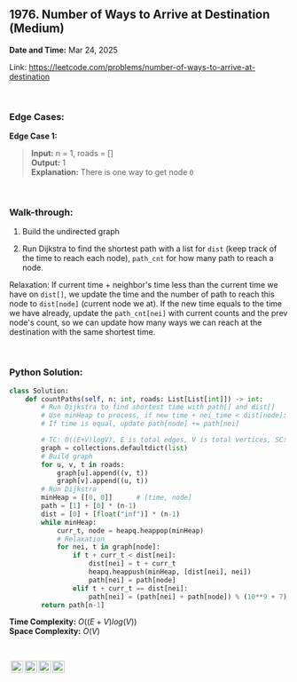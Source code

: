 ## 1976. Number of Ways to Arrive at Destination (Medium)
**Date and Time:** Mar 24, 2025

Link: https://leetcode.com/problems/number-of-ways-to-arrive-at-destination

<br>

### Edge Cases:

**Edge Case 1:**
> **Input:** n = 1, roads = [] <br>
> **Output:** 1 <br>
> **Explanation:** There is one way to get node `0`

<br>

### Walk-through: 
1. Build the undirected graph

2. Run Dijkstra to find the shortest path with a list for `dist` (keep track of the time to reach each node), `path_cnt` for how many path to reach a node. 

Relaxation: If current time + neighbor's time less than the current time we have on `dist[]`, we update the time and the number of path to reach this node to `dist[node]` (current node we at). If the new time equals to the time we have already, update the `path_cnt[nei]` with current counts and the prev node's count, so we can update how many ways we can reach at the destination with the same shortest time.

<br>

### Python Solution:
```python
class Solution:
    def countPaths(self, n: int, roads: List[List[int]]) -> int:
        # Run Dijkstra to find shortest time with path[] and dist[]
        # Use minHeap to process, if new time + nei_time < dist[node]: update time and update to be path[node]
        # If time is equal, update path[node] += path[nei]

        # TC: O((E+V)logV), E is total edges, V is total vertices, SC: O(V)
        graph = collections.defaultdict(list)
        # Build graph
        for u, v, t in roads:
            graph[u].append((v, t))
            graph[v].append((u, t))
        # Run Dijkstra
        minHeap = [[0, 0]]      # [time, node]
        path = [1] + [0] * (n-1)
        dist = [0] + [float("inf")] * (n-1)
        while minHeap:
            curr_t, node = heapq.heappop(minHeap)
            # Relaxation
            for nei, t in graph[node]:
                if t + curr_t < dist[nei]:
                    dist[nei] = t + curr_t
                    heapq.heappush(minHeap, [dist[nei], nei])
                    path[nei] = path[node]
                elif t + curr_t == dist[nei]:
                    path[nei] = (path[nei] + path[node]) % (10**9 + 7)
        return path[n-1]
```
**Time Complexity:** $O((E+V)log(V))$ <br>
**Space Complexity:** $O(V)$

<br>

<img style="height:22px!important;margin-left:3px;vertical-align:text-bottom;" src="https://mirrors.creativecommons.org/presskit/icons/cc.svg?ref=chooser-v1" alt="CC BY-NC-SA" title="CC BY-NC-SA"><img style="height:22px!important;margin-left:3px;vertical-align:text-bottom;" src="https://mirrors.creativecommons.org/presskit/icons/by.svg?ref=chooser-v1" alt="BY: credit must be given to the creator" title="BY: credit must be given to the creator"><img style="height:22px!important;margin-left:3px;vertical-align:text-bottom;" src="https://mirrors.creativecommons.org/presskit/icons/nc.svg?ref=chooser-v1" alt="NC: Only noncommercial uses of the work are permitted" title="NC: Only noncommercial uses of the work are permitted"><img style="height:22px!important;margin-left:3px;vertical-align:text-bottom;" src="https://mirrors.creativecommons.org/presskit/icons/sa.svg?ref=chooser-v1" alt="SA: Adaptations must be shared under the same terms" title="SA: Adaptations must be shared under the same terms">